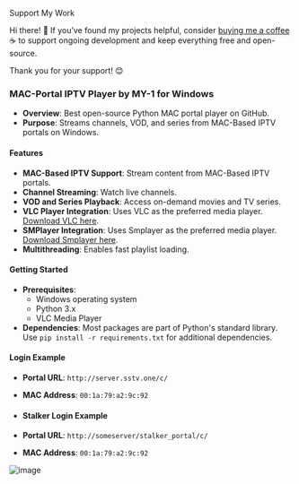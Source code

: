 Support My Work

Hi there! 👋 If you’ve found my projects helpful, consider [buying me a coffee](https://buymeacoffee.com/My11)☕️ to support ongoing development and keep everything free and open-source.

Thank you for your support! 😊



### MAC-Portal IPTV Player by MY-1 for Windows

- **Overview**: Best open-source Python MAC portal player on GitHub.
- **Purpose**: Streams channels, VOD, and series from MAC-Based IPTV portals on Windows.

#### Features
- **MAC-Based IPTV Support**: Stream content from MAC-Based IPTV portals.
- **Channel Streaming**: Watch live channels.
- **VOD and Series Playback**: Access on-demand movies and TV series.
- **VLC Player Integration**: Uses VLC as the preferred media player. [Download VLC here](https://www.videolan.org/vlc/).
-  **SMPlayer Integration**: Uses Smplayer as the preferred media player. [Download Smplayer here](https://www.smplayer.info).
- **Multithreading**: Enables fast playlist loading.

#### Getting Started
- **Prerequisites**:
  - Windows operating system
  - Python 3.x
  - VLC Media Player
- **Dependencies**: Most packages are part of Python's standard library. Use `pip install -r requirements.txt` for additional dependencies.


#### Login Example
- **Portal URL**: `http://server.sstv.one/c/`
- **MAC Address**: `00:1a:79:a2:9c:92`

- #### Stalker Login Example
- **Portal URL**: `http://someserver/stalker_portal/c/`
- **MAC Address**: `00:1a:79:a2:9c:92`

![image](https://github.com/user-attachments/assets/a0b788b3-614c-49bd-9fab-583379aed0d8)



